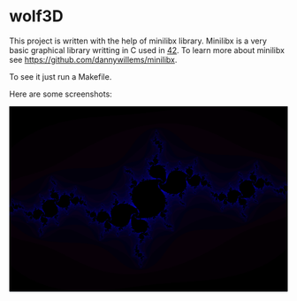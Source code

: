 # wolf3D

This project is written with the help of minilibx library. Minilibx is a very basic graphical library
writting in C used in [42](http://www.42.fr/). To learn more about minilibx see https://github.com/dannywillems/minilibx.

To see it just run a Makefile.

Here are some screenshots: 

<img src="https://github.com/aleksandrovadd/Fractol/blob/master/Julia_4.png"/>
